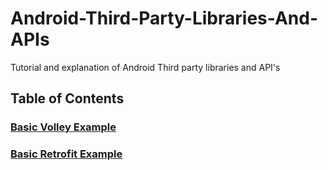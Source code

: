 # Android-Third-Party-Libraries-And-APIs

Tutorial and explanation of Android Third party libraries and API's

## Table of Contents

  ### [Basic Volley Example](https://github.com/hisham-abifarah/Android-Third-Party-Libraries-And-APIs/blob/master/app/src/main/java/com/inci/androidapisandthirdpartylibrairies/Volley/VolleyBasicExample.java)

  ### [Basic Retrofit Example](https://github.com/hisham-abifarah/Android-Third-Party-Libraries-And-APIs/blob/master/app/src/main/java/com/inci/androidapisandthirdpartylibrairies/Retrofit/RetrofitBasicExample.java)
